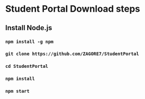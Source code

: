 # Student Portal Download steps
## Install Node.js
### `npm install -g npm`
### `git clone https://github.com/ZAGORE7/StudentPortal`
### `cd StudentPortal`
### `npm install`
### `npm start`

